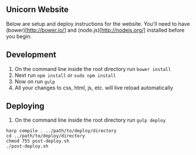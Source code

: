 ## Unicorn Website
Below are setup and deploy instructions for the website. You'll need to have (bower)[http://bower.io/] and (node.js)[http://nodejs.org/] installed before you begin.

## Development
1. On the command line inside the root directory run ```bower install```
2. Next run ```npm install``` or ```sudo npm install```
3. Now on run ```gulp```
4. All your changes to css, html, js, etc. will live reload automatically

## Deploying
1. On the command line inside the root directory run ```gulp deploy```


```shell
harp compile . ../path/to/deploy/directory
cd ../path/to/deploy/directory
chmod 755 post-deploy.sh
./post-deploy.sh
```



